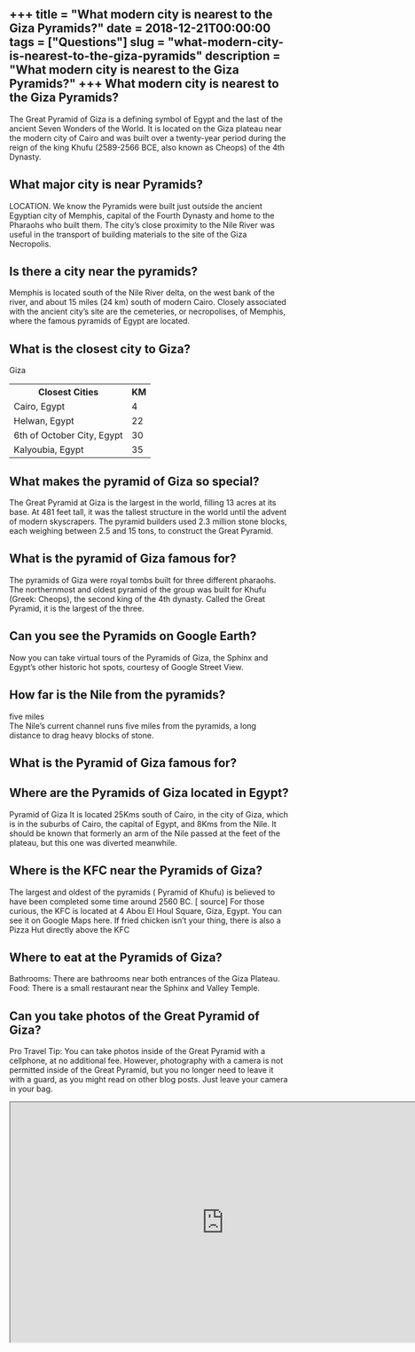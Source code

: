 +++
title = "What modern city is nearest to the Giza Pyramids?"
date = 2018-12-21T00:00:00
tags = ["Questions"]
slug = "what-modern-city-is-nearest-to-the-giza-pyramids"
description = "What modern city is nearest to the Giza Pyramids?"
+++
What modern city is nearest to the Giza Pyramids?
-------------------------------------------------

The Great Pyramid of Giza is a defining symbol of Egypt and the last of the ancient Seven Wonders of the World. It is located on the Giza plateau near the modern city of Cairo and was built over a twenty-year period during the reign of the king Khufu (2589-2566 BCE, also known as Cheops) of the 4th Dynasty.

What major city is near Pyramids?
---------------------------------

LOCATION. We know the Pyramids were built just outside the ancient Egyptian city of Memphis, capital of the Fourth Dynasty and home to the Pharaohs who built them. The city’s close proximity to the Nile River was useful in the transport of building materials to the site of the Giza Necropolis.

Is there a city near the pyramids?
----------------------------------

Memphis is located south of the Nile River delta, on the west bank of the river, and about 15 miles (24 km) south of modern Cairo. Closely associated with the ancient city’s site are the cemeteries, or necropolises, of Memphis, where the famous pyramids of Egypt are located.

What is the closest city to Giza?
---------------------------------

Giza

<table><tr><th>Closest Cities</th><th>KM</th></tr><tr><td>Cairo, Egypt</td><td>4</td></tr><tr><td>Helwan, Egypt</td><td>22</td></tr><tr><td>6th of October City, Egypt</td><td>30</td></tr><tr><td>Kalyoubia, Egypt</td><td>35</td></tr></table>

What makes the pyramid of Giza so special?
------------------------------------------

The Great Pyramid at Giza is the largest in the world, filling 13 acres at its base. At 481 feet tall, it was the tallest structure in the world until the advent of modern skyscrapers. The pyramid builders used 2.3 million stone blocks, each weighing between 2.5 and 15 tons, to construct the Great Pyramid.

What is the pyramid of Giza famous for?
---------------------------------------

The pyramids of Giza were royal tombs built for three different pharaohs. The northernmost and oldest pyramid of the group was built for Khufu (Greek: Cheops), the second king of the 4th dynasty. Called the Great Pyramid, it is the largest of the three.

Can you see the Pyramids on Google Earth?
-----------------------------------------

Now you can take virtual tours of the Pyramids of Giza, the Sphinx and Egypt’s other historic hot spots, courtesy of Google Street View.

How far is the Nile from the pyramids?
--------------------------------------

five miles  
The Nile’s current channel runs five miles from the pyramids, a long distance to drag heavy blocks of stone.

What is the Pyramid of Giza famous for?
---------------------------------------

Where are the Pyramids of Giza located in Egypt?
------------------------------------------------

Pyramid of Giza It is located 25Kms south of Cairo, in the city of Giza, which is in the suburbs of Cairo, the capital of Egypt, and 8Kms from the Nile. It should be known that formerly an arm of the Nile passed at the feet of the plateau, but this one was diverted meanwhile.

Where is the KFC near the Pyramids of Giza?
-------------------------------------------

The largest and oldest of the pyramids ( Pyramid of Khufu) is believed to have been completed some time around 2560 BC. \[ source\] For those curious, the KFC is located at 4 Abou El Houl Square, Giza, Egypt. You can see it on Google Maps here. If fried chicken isn’t your thing, there is also a Pizza Hut directly above the KFC

Where to eat at the Pyramids of Giza?
-------------------------------------

Bathrooms: There are bathrooms near both entrances of the Giza Plateau. Food: There is a small restaurant near the Sphinx and Valley Temple.

Can you take photos of the Great Pyramid of Giza?
-------------------------------------------------

Pro Travel Tip: You can take photos inside of the Great Pyramid with a cellphone, at no additional fee. However, photography with a camera is not permitted inside of the Great Pyramid, but you no longer need to leave it with a guard, as you might read on other blog posts. Just leave your camera in your bag.

<iframe allow="accelerometer; autoplay; clipboard-write; encrypted-media; gyroscope; picture-in-picture" allowfullscreen="" class="__youtube_prefs__  epyt-is-override  no-lazyload" data-no-lazy="1" data-origheight="433" data-origwidth="770" data-skipgform_ajax_framebjll="" height="433" id="_ytid_59168" loading="lazy" src="https://www.youtube.com/embed/dJZjgO67mFk?enablejsapi=1&autoplay=0&cc_load_policy=0&cc_lang_pref=&iv_load_policy=1&loop=0&modestbranding=0&rel=1&fs=1&playsinline=0&autohide=2&theme=dark&color=red&controls=1&" title="YouTube player" width="770"></iframe>